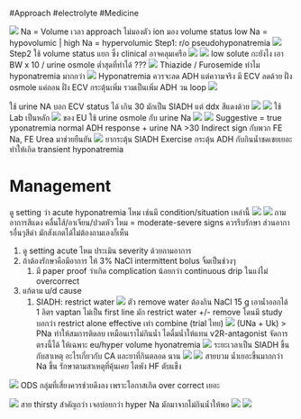 #Approach #electrolyte #Medicine 

![](https://i.imgur.com/Tl3jSbI.png)
Na = Volume เวลา approach ไม่มองตัว ion มอง volume status
low Na = hypovolumic | high Na = hypervolumic
Step1: r/o pseudohyponatremia 
![](https://i.imgur.com/ZYPI7NM.png)
Step2 ใช้ volume status แยก ซึ่ง clinical อาจคลุมเครือ
![](https://i.imgur.com/lefKIoY.png)
![](https://i.imgur.com/rLNMWV8.png)
low solute กะยังไง เอา BW x 10 / urine osmole ต่ำสุดที่ทำได้ ???
![](https://i.imgur.com/RrKvaDQ.png)
Thiazide / Furosemide ทำไม hyponatremia มากกว่า
![](https://i.imgur.com/UwdKFWb.png)
Hyponatremia ควรจะลด ADH แต่ความจริง มี ECV ลดด้วย ฝั่ง osmole แค่ถอน ฝั่ง ECV กระตุ้นเพิ่ม รวมเป็นเพิ่ม ADH วน loop
![](https://i.imgur.com/xR80inK.png)

ใช้ urine NA บอก ECV status ได้ เกิน 30 มักเป็น SIADH แต่ ddx สีแดงด้วย
![](https://i.imgur.com/VqqRSX9.png)
![](https://i.imgur.com/RkILZX5.png)
ใช้ Lab เป็นหลัก
![](https://i.imgur.com/NMD3eSY.png)
ของ EU ใช้ urine osmole กับ urine Na
![](https://i.imgur.com/13viPr3.png)
![](https://i.imgur.com/fDCIYEP.png)
Suggestive = true yponatremia normal ADH response + urine NA >30
Indirect sign กับพวก FE Na, FE Urea มาช่วยยืนยัน
![](https://i.imgur.com/ff6XNuc.png)
ยากระตุ้น SIADH
Exercise กระตุ้น ADH กับกินน้ำชดเชยเยอะทำให้เกิด transient hyponatremia 

# Management
ดู setting ว่า acute hyponatremia ไหม เช่นมี condition/situation เหล่านี้
![](https://i.imgur.com/EmunH5H.png)
![](https://i.imgur.com/qqzwdab.png)
ถามอาการสีแดง คลื่นไส้/อาเจียน/ปวดหัว ไหม = moderate-severe signs ควรรีบรักษา ส่วนอาการอื่นๆสีดำ มักสังเกตได้ไม่ต้องถามเองก็เห็น

1. ดู setting acute ไหม ประเมิน severity ด้วยถามอาการ
2. ถ้าต้องรักษาคือมีอาการ ให้ 3% NaCl intermittent bolus จิ้มเป็นช่วงๆ
	1. มี paper proof ว่าเกิด complication น้อยกว่า continuous drip ในแง่ไม่ overcorrect 
3. แก้ตาม u/d cause
	1. SIADH: restrict water ![](https://i.imgur.com/n1sDfx7.png)
ตัว remove water ต้องกิน NaCl 15 g เอาน้ำออกได้ 1 ลิตร
vaptan ไม่เป็น first line มัก restrict water +/- remove โดนมี study บอกว่า restrict alone effective เท่า combine (trial ไทย)
![](https://i.imgur.com/cHwBhem.png)
(UNa + Uk) > PNa ทำให้สมการติดลบ เหมือนเราไม่กินน้ำ ไตดื่มน้ำให้แทน
v2R-antagonist จัดการตรงนี้ได้ ให้เฉพาะ eu/hyper volume hyonatremia
![](https://i.imgur.com/iBEmwFU.png)
ระยะเวลาเป็น SIADH ขึ้นกับสาเหตุ อะไรเกี่ยวกับ CA และยาที่กินตลอด นาน
![](https://i.imgur.com/Zr3z72i.png)
![](https://i.imgur.com/GvbzHZS.png)
สายบวม น้ำเยอะขึ้นมากกว่า Na ขึ้น รักษาตามสาเหตุที่คุ้นเคย ไตพัง HF ตับแข็ง

![](https://i.imgur.com/28Q1eAB.png)
ODS กลุ่มที่เสี่ยงควรช่วยดึงลง เพราะโอกาสเกิด over correct เยอะ

![](https://i.imgur.com/TTOnolH.png)
สาย thirsty สำคัญกว่า เจอบ่อยกว่า hyper Na มักมาจากไม่กินน้ำให้พอ
![](https://i.imgur.com/exzyTfq.png)
![](https://i.imgur.com/YO2W1ZO.png)



